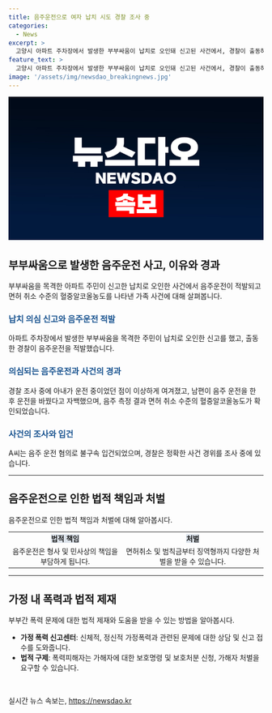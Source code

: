 ```yaml
---
title: 음주운전으로 여자 납치 시도 경찰 조사 중
categories:
  - News
excerpt: >
  고양시 아파트 주차장에서 발생한 부부싸움이 납치로 오인돼 신고된 사건에서, 경찰이 출동하여 음주운전을 적발했다. 30일 밤 11시 30분에 신고를 받은 경찰은 부부가 아파트 주차장에서 싸우다가 차를 탔을 뿐이었음을 확인했다. 더불어, 남편이 음주운전을 한 채 아내가 운전하도록 한 사실이 밝혀졌으며, 남편은 면허취소 수준의 음주 측정 결과를 보였다고 한다. A씨는 음주운전 혐의로 불구속 입건되었고, 경찰은 사건 경위를 조사 중이다.
feature_text: >
  고양시 아파트 주차장에서 발생한 부부싸움이 납치로 오인돼 신고된 사건에서, 경찰이 출동하여 음주운전을 적발했다. 30일 밤 11시 30분에 신고를 받은 경찰은 부부가 아파트 주차장에서 싸우다가 차를 탔을 뿐이었음을 확인했다. 더불어, 남편이 음주운전을 한 채 아내가 운전하도록 한 사실이 밝혀졌으며, 남편은 면허취소 수준의 음주 측정 결과를 보였다고 한다. A씨는 음주운전 혐의로 불구속 입건되었고, 경찰은 사건 경위를 조사 중이다.
image: '/assets/img/newsdao_breakingnews.jpg'
---
```


<p><img src="/assets/img/newsdao_breakingnews.jpg" alt="bookingtag 속보" /></p>

<div>
  <h2 data-ke-size="size26">부부싸움으로 발생한 음주운전 사고, 이유와 경과</h2>
  <p data-ke-size="size16">부부싸움을 목격한 아파트 주민이 신고한 납치로 오인한 사건에서 음주운전이 적발되고 면허 취소 수준의 혈중알코올농도를 나타낸 가족 사건에 대해 살펴봅니다.</p>
  <h3><b><span style="color: #1a5490;">납치 의심 신고와 음주운전 적발</span></b></h3>
  <p data-ke-size="size16">아파트 주차장에서 발생한 부부싸움을 목격한 주민이 납치로 오인한 신고를 했고, 출동한 경찰이 음주운전을 적발했습니다.</p>
  <h3><b><span style="color: #1a5490;">의심되는 음주운전과 사건의 경과</span></b></h3>
  <p data-ke-size="size16">경찰 조사 중에 아내가 운전 중이었던 점이 이상하게 여겨졌고, 남편이 음주 운전을 한 후 운전을 바꿨다고 자백했으며, 음주 측정 결과 면허 취소 수준의 혈중알코올농도가 확인되었습니다.</p>
  <h3><b><span style="color: #1a5490;">사건의 조사와 입건</span></b></h3>
  <p data-ke-size="size16">A씨는 음주 운전 혐의로 불구속 입건되었으며, 경찰은 정확한 사건 경위를 조사 중에 있습니다.</p>
  <hr>
  <h2 data-ke-size="size26">음주운전으로 인한 법적 책임과 처벌</h2>
  <p data-ke-size="size16">음주운전으로 인한 법적 책임과 처벌에 대해 알아봅시다.</p>
  <table>
    <tbody>
      <tr>
        <td style="text-align: center; height: 17px;"><b><span style="background-color: #21538527;">법적 책임</span></b></td>
        <td style="text-align: center; height: 17px;"><b><span style="background-color: #21538527;">처벌</span></b></td>
      </tr>
      <tr>
        <td style="text-align: center; height: 17px;">음주운전은 형사 및 민사상의 책임을 부담하게 됩니다.</td>
        <td style="text-align: center; height: 17px;">면허취소 및 범칙금부터 징역형까지 다양한 처벌을 받을 수 있습니다.</td>
      </tr>
    </tbody>
  </table>
  <hr>
  <h2 data-ke-size="size26">가정 내 폭력과 법적 제재</h2>
  <p data-ke-size="size16">부부간 폭력 문제에 대한 법적 제재와 도움을 받을 수 있는 방법을 알아봅시다.</p>
  <ul>
    <li><b>가정 폭력 신고센터</b>: 신체적, 정신적 가정폭력과 관련된 문제에 대한 상담 및 신고 접수를 도와줍니다.</li>
    <li><b>법적 구제</b>: 폭력피해자는 가해자에 대한 보호명령 및 보호처분 신청, 가해자 처벌을 요구할 수 있습니다.</li>
  </ul>
</div>

<p data-ke-size="size16">&nbsp;</p>
실시간 뉴스 속보는, <a href="https://newsdao.kr" rel="dofollow">https://newsdao.kr</a>


